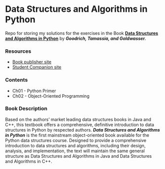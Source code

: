 # Data Structures and Algorithms in Python
Repo for storing my solutions for the exercises in the Book [__Data Structures and Algorithms in Python__](https://www.wiley.com/en-us/Data+Structures+and+Algorithms+in+Python-p-9781118549582) by __*Goodrich, Tamassia, and Goldwasser.*__

### Resources
- [Book publisher site](https://www.wiley.com/en-us/Data+Structures+and+Algorithms+in+Python-p-9781118549582)
- [Student Companion site](https://bcs.wiley.com/he-bcs/Books?action=index&bcsId=8029&itemId=1118290275)

### Contents
- Ch01 - Python Primer
- Ch02 - Object-Oriented Programming

### Book Description
Based on the authors’ market leading data structures books in Java and C++, this textbook offers a comprehensive, definitive introduction to data structures in Python by respected authors.  __*Data Structures and Algorithms in Python*__ is the first mainstream object-oriented book available for the Python data structures course.  Designed to provide a comprehensive introduction to data structures and algorithms, including their design, analysis, and implementation, the text will maintain the same general structure as Data Structures and Algorithms in Java and Data Structures and Algorithms in C++.
